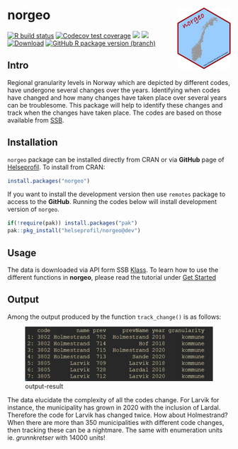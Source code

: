 # norgeo <img src='man/figures/logo.png' align="right" width="120" height="139" />

<!-- badges: start -->

[![R build
status](https://github.com/helseprofil/norgeo/workflows/R-CMD-check/badge.svg)](https://github.com/helseprofil/norgeo/actions)
[![Codecov test
coverage](https://img.shields.io/codecov/c/github/helseprofil/norgeo?logo=codecov)](https://app.codecov.io/gh/helseprofil/norgeo?branch=main)
[![](https://www.r-pkg.org/badges/version/norgeo?color=green)](https://cran.r-project.org/package=norgeo)
[![](https://img.shields.io/badge/lifecycle-stable-green.svg)](https://lifecycle.r-lib.org/articles/stages.html#stable)
[![Download](https://cranlogs.r-pkg.org/badges/grand-total/norgeo)](https://cranlogs.r-pkg.org/badges/grand-total/norgeo)
[![GitHub R package version
(branch)](https://img.shields.io/github/r-package/v/helseprofil/norgeo/dev)](https://github.com/helseprofil/norgeo)
<!-- badges: start -->

## Intro

Regional granularity levels in Norway which are depicted by different
codes, have undergone several changes over the years. Identifying when
codes have changed and how many changes have taken place over several
years can be troublesome. This package will help to identify these
changes and track when the changes have taken place. The codes are based
on those available from [SSB](https://www.ssb.no).

## Installation

`norgeo` package can be installed directly from CRAN or via **GitHub**
page of [Helseprofil](https://github.com/helseprofil). To install from
CRAN:

``` r
install.packages("norgeo")
```

If you want to install the development version then use `remotes`
package to access to the **GitHub**. Running the codes below will
install development version of `norgeo`.

``` r
if(!require(pak)) install.packages("pak")
pak::pkg_install("helseprofil/norgeo@dev")
```

## Usage

The data is downloaded via API form SSB
[Klass](https://data.ssb.no/api/klass/v1/api-guide.html "ssb"). To learn
how to use the different functions in **norgeo**, please read the
tutorial under [Get
Started](https://helseprofil.github.io/norgeo/articles/use-api.html)

## Output

Among the output produced by the function `track_change()` is as
follows:

<figure>
<img src="man/figures/kommune_merge.png" alt="output-result" />
<figcaption aria-hidden="true">output-result</figcaption>
</figure>

The data elucidate the complexity of all the codes change. For Larvik
for instance, the municipality has grown in 2020 with the inclusion of
Lardal. Therefore the code for Larvik has changed twice. How about
Holmestrand? When there are more than 350 municipalities with different
code changes, then tracking these can be a nightmare. The same with
enumeration units ie. *grunnkretser* with 14000 units!
